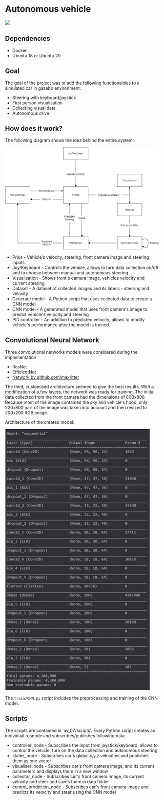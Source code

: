 # Autonomous vehicle

![](img/car.gif)

## Dependencies
* Docker
* Ubuntu 18 or Ubuntu 20

## Goal
The goal of the project was to add the following functionalities to a simulated car in gazebo environment:
* Steering with keyboard/joystick
* First person visualisation
* Collecting visual data
* Autonomous drive

## How does it work?
The following diagram shows the idea behind the entire system:

![](img/diagram.png)

* Prius - Vehicle's velocity, steering, front camera image and steering inputs
* Joy/Keyboard - Controls the vehicle, allows to turn data collection on/off and to choose between manual and autonomous steering
* Visualisation - Shows front's camera image, vehicles velocity and current steering
* Dataset - A dataset of collected images and its labels - steering and velocity
* Generate model - A Python script that uses collected data to create a CNN model
* CNN model - A generated model that uses front camera's image to predict vehicle's velocity and steering
* PID controller - An addition to predicted velocity, allows to modify vehicle's performance after the model is trained.

## Convolutional Neural Network

Three convolutional networks models were considered during the implementation

* ResNet
* EfficientNet
* [Network by github.com/maxritter](https://github.com/maxritter/SDC-End-to-end-driving?fbclid=IwAR3Md7GCu1JMYJ-xzSEOihjX94t30AZDxypfHpQWLQ1J06Dri437TFBLtrY)


The third, customised architecture seemed to give the best results. With a modification of a few layers, the network was ready for training. The initial data collected from the front camera had the dimensions of 800x800. Because most of the image contained the sky and vehicle's hood, only 220x800 part of the image was taken into account and then resized to 200x200 RGB image.

Architecture of the created model:

![](img/architecture.PNG)

The `train/CNN.py` script includes the preprocessing and training of the CNN model.

## Scripts

The scripts are contained in 'av_07/scripts'. Every Python script creates an individual rosnode and subscribes/publishes following data:
* controller_node - Subscribes the input from joystick/keyboard, allows to control the vehicle, turn on the data collection and autonomous steering
* states_node - Subscribes car's global x,y,z velocities and publishes them as one vector
* visualiser_node - Subscribes car's front camera image, and its current parameters and displays them in a new window
* collector_node - Subscribes car's front camera image, its current velocity and steer and saves them in data folder
* control_prediction_node - Subscribes car's front camera image and predicts its velocity and steer using the CNN model

